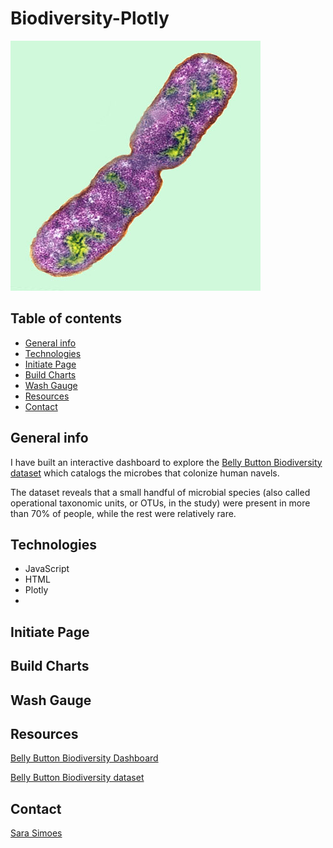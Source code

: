# Biodiversity-Plotly

![Bacteria](Images/bacteria.png)

## Table of contents
* [General info](#general-info)
* [Technologies](#technologies) 
* [Initiate Page](#initiate-page)
* [Build Charts](#build-charts)
* [Wash Gauge](#wash-gauge)
* [Resources](#resources)
* [Contact](#contact)

## General info

I have built an interactive dashboard to explore the [Belly Button Biodiversity dataset](http://robdunnlab.com/projects/belly-button-biodiversity/) which catalogs the microbes that colonize human navels.

The dataset reveals that a small handful of microbial species (also called operational taxonomic units, or OTUs, in the study) were present in more than 70% of people, while the rest were relatively rare.
## Technologies 
* JavaScript
* HTML
* Plotly
* 

## Initiate Page 

## Build Charts

## Wash Gauge 

## Resources 

[Belly Button Biodiversity Dashboard](https://ssimoes48.github.io/Biodiversity-Plotly/)

[Belly Button Biodiversity dataset](http://robdunnlab.com/projects/belly-button-biodiversity/)

## Contact

[Sara Simoes](https://github.com/Ssimoes48)
